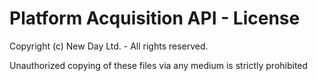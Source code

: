 # Platform Acquisition API - License

Copyright (c) New Day Ltd. - All rights reserved.

Unauthorized copying of these files via any medium is strictly prohibited

